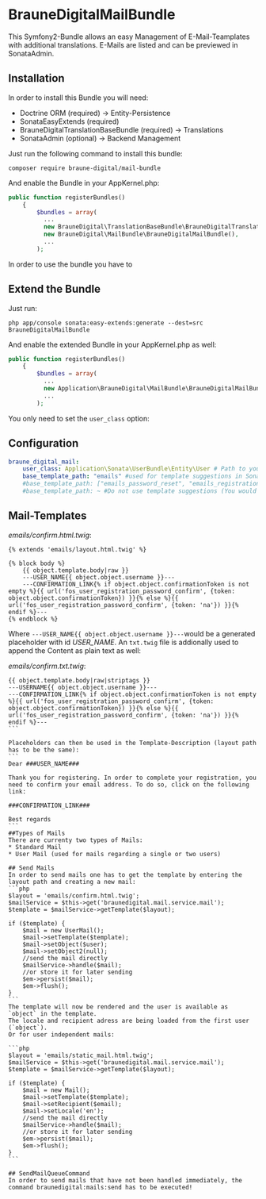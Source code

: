 # BrauneDigitalMailBundle

This Symfony2-Bundle allows an easy Management of E-Mail-Teamplates with additional translations. E-Mails are listed and can be previewed in SonataAdmin.

## Installation

In order to install this Bundle you will need:
* Doctrine ORM (required) -> Entity-Persistence
* SonataEasyExtends (required)
* BrauneDigitalTranslationBaseBundle (required) -> Translations
* SonataAdmin (optional) -> Backend Management

Just run the following command to install this bundle:
```
composer require braune-digital/mail-bundle
```

And enable the Bundle in your AppKernel.php:
```php
public function registerBundles()
    {
        $bundles = array(
          ...
          new BrauneDigital\TranslationBaseBundle\BrauneDigitalTranslationBaseBundle(),
          new BrauneDigital\MailBundle\BrauneDigitalMailBundle(),
          ...
        );
```

In order to use the bundle you have to
## Extend the Bundle
Just run:
```
php app/console sonata:easy-extends:generate --dest=src BrauneDigitalMailBundle
```

And enable the extended Bundle in your AppKernel.php as well:
```php
public function registerBundles()
    {
        $bundles = array(
          ...
          new Application\BrauneDigital\MailBundle\BrauneDigitalMailBundle()
          ...
        );
```

You only need to set the `user_class` option:
## Configuration
```yml
braune_digital_mail:
    user_class: Application\Sonata\UserBundle\Entity\User # Path to you used User-Entity
    base_template_path: "emails" #used for template suggestions in SonataAdmin, defaults to "emails", which would resolve to app/Resources/views/emails
    #base_template_path: ["emails_password_reset", "emails_registration] #Can be an array of paths as well
    #base_template_path: ~ #Do not use template suggestions (You would have to enter the path manually)
```

## Mail-Templates

*emails/confirm.html.twig*:
```twig
{% extends 'emails/layout.html.twig' %}

{% block body %}
	{{ object.template.body|raw }}
	---USER_NAME{{ object.object.username }}---
	---CONFIRMATION_LINK{% if object.object.confirmationToken is not empty %}{{ url('fos_user_registration_password_confirm', {token: object.object.confirmationToken}) }}{% else %}{{ url('fos_user_registration_password_confirm', {token: 'na'}) }}{% endif %}---
{% endblock %}
```

Where `---USER_NAME{{ object.object.username }}---`would be a generated placeholder with id *USER_NAME*.
An `txt.twig` file is addionally used to append the Content as plain text as well:  
  
*emails/confirm.txt.twig*:
````
{{ object.template.body|raw|striptags }}
---USERNAME{{ object.object.username }}---
---CONFIRMATION_LINK{% if object.object.confirmationToken is not empty %}{{ url('fos_user_registration_password_confirm', {token: object.object.confirmationToken}) }}{% else %}{{ url('fos_user_registration_password_confirm', {token: 'na'}) }}{% endif %}---
```

Placeholders can then be used in the Template-Description (layout path has to be the same):
```
Dear ###USER_NAME###

Thank you for registering. In order to complete your registration, you need to confirm your email address. To do so, click on the following link:

###CONFIRMATION_LINK###

Best regards
```
##Types of Mails
There are currenty two types of Mails:
* Standard Mail
* User Mail (used for mails regarding a single or two users)

## Send Mails
In order to send mails one has to get the template by entering the layout path and creating a new mail:
```php
$layout = 'emails/confirm.html.twig';
$mailService = $this->get('braunedigital.mail.service.mail');
$template = $mailService->getTemplate($layout);

if ($template) {
    $mail = new UserMail();
    $mail->setTemplate($template);
    $mail->setObject($user);
    $mail->setObject2(null);
    //send the mail directly
    $mailService->handle($mail);
    //or store it for later sending
    $em->persist($mail);
    $em->flush();
}
```
The template will now be rendered and the user is available as `object` in the template.
The locale and recipient adress are being loaded from the first user (`object`).
Or for user independent mails:

```php
$layout = 'emails/static_mail.html.twig';
$mailService = $this->get('braunedigital.mail.service.mail');
$template = $mailService->getTemplate($layout);

if ($template) {
    $mail = new Mail();
    $mail->setTemplate($template);
    $mail->setRecipient($email);
    $mail->setLocale('en');
    //send the mail directly
    $mailService->handle($mail);
    //or store it for later sending
    $em->persist($mail);
    $em->flush();
}
```

## SendMailQueueCommand
In order to send mails that have not been handled immediately, the command braunedigital:mails:send has to be executed!